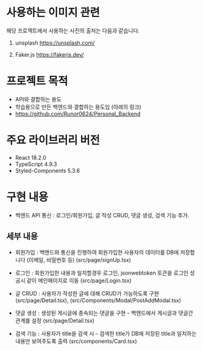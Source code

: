 # 사용하는 이미지 관련
해당 프로젝트에서 사용하는 사진의 출처는 다음과 같습니다.

1. unsplash
https://unsplash.com/

2. Faker.js
https://fakerjs.dev/

# 프로젝트 목적
- API와 결합하는 용도
- 학습용으로 만든 백엔드와 결합하는 용도임 (아래의 링크)
- https://github.com/Runor0624/Personal_Backend

# 주요 라이브러리 버전
- React 18.2.0
- TypeScript 4.9.3
- Styled-Components 5.3.6

# 구현 내용
- 백엔드 API 통신 : 로그인/회원가입, 글 작성 CRUD, 댓글 생성, 검색 기능 추가.

## 세부 내용
- 회원가입 : 백엔드와 통신을 진행하여 회원가입한 사용자의 데이터를 DB에 저장합니다 (이메일, 비밀번호 등) (src/page/signUp.tsx)
- 로그인 : 회원가입한 내용과 일치할경우 로그인, jsonwebtoken 토큰을 로그인 성공시 같이 메인페이지로 이동 (src/page/Login.tsx)
 
- 글 CRUD : 사용자가 작성한 글에 대해 CRUD가 가능하도록 구현 (src/page/Detail.tsx), (src/Components/Modal/PostAddModal.tsx)

- 댓글 생성 : 생성된 게시글에 종속되는 댓글을 구현 - 백엔드에서 게시글과 댓글간 관계를 설정 (src/page/Detail.tsx)

- 검색 기능 : 사용자가 title을 검색 시 - 검색한 title가 DB에 저장된 title과 일치하는 내용만 보여주도록 출력 (src/components/Card.tsx)
